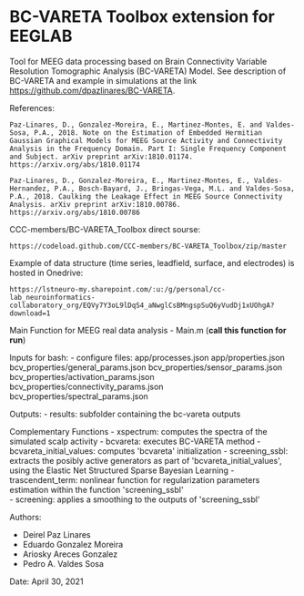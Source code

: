 # BC-VARETA Toolbox extension for EEGLAB

Tool for MEEG data processing based on Brain Connectivity Variable Resolution Tomographic Analysis (BC-VARETA) Model. 
See description of BC-VARETA and example in simulations at the link https://github.com/dpazlinares/BC-VARETA.

References:

    Paz-Linares, D., Gonzalez-Moreira, E., Martinez-Montes, E. and Valdes-Sosa, P.A., 2018. Note on the Estimation of Embedded Hermitian Gaussian Graphical Models for MEEG Source Activity and Connectivity Analysis in the Frequency Domain. Part I: Single Frequency Component and Subject. arXiv preprint arXiv:1810.01174. https://arxiv.org/abs/1810.01174

    Paz-Linares, D., Gonzalez-Moreira, E., Martinez-Montes, E., Valdes-Hernandez, P.A., Bosch-Bayard, J., Bringas-Vega, M.L. and Valdes-Sosa, P.A., 2018. Caulking the Leakage Effect in MEEG Source Connectivity Analysis. arXiv preprint arXiv:1810.00786. https://arxiv.org/abs/1810.00786

CCC-members/BC-VARETA_Toolbox direct sourse:

    https://codeload.github.com/CCC-members/BC-VARETA_Toolbox/zip/master

Example of data structure (time series, leadfield, surface, and electrodes) is hosted in Onedrive:

    https://lstneuro-my.sharepoint.com/:u:/g/personal/cc-lab_neuroinformatics-collaboratory_org/EQVy7Y3oL9lDqS4_aNwglCsBMngspSuQ6yVudDj1xUOhgA?download=1

Main Function for MEEG real data analysis
    - Main.m      (**call this function for run**)
  
Inputs for bash:
    - configure files:
        app/processes.json
        app/properties.json
        bcv_properties/general_params.json
        bcv_properties/sensor_params.json
        bcv_properties/activation_params.json
        bcv_properties/connectivity_params.json
        bcv_properties/spectral_params.json
 
Outputs:
    - results: subfolder containing the bc-vareta outputs
  
Complementary Functions
    - xspectrum: computes the spectra of the simulated scalp activity 
    - bcvareta: executes BC-VARETA method
    - bcvareta_initial_values: computes 'bcvareta' initialization
    - screening_ssbl: extracts the posibly active generators as part of 'bcvareta_initial_values', using the Elastic Net Structured Sparse Bayesian Learning
    - trascendent_term: nonlinear function for regularization parameters estimation within the function 'screening_ssbl'     
    - screening: applies a smoothing to the outputs of 'screening_ssbl'

Authors:
   - Deirel Paz Linares
   - Eduardo Gonzalez Moreira
   - Ariosky Areces Gonzalez
   - Pedro A. Valdes Sosa

Date: April 30, 2021
